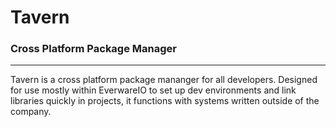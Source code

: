 # Tavern
### Cross Platform Package Manager
---

Tavern is a cross platform package mananger for all developers. Designed for use mostly within EverwareIO to set up dev environments and link libraries quickly in projects, it functions with systems written outside of the company.